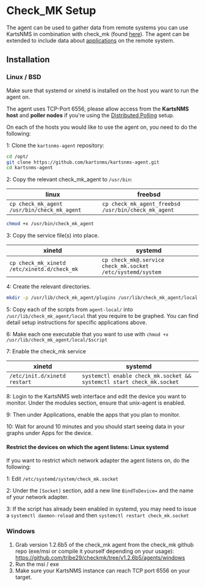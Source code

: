 # Check_MK Setup

The agent can be used to gather data from remote systems you can use
KartsNMS in combination with check_mk (found
[here](https://github.com/kartsnms/kartsnms-agent)). The agent can be
extended to include data about [applications](Applications.md) on the
remote system.

## Installation

### Linux / BSD

Make sure that systemd or xinetd is installed on the host you want to
run the agent on.

The agent uses TCP-Port 6556, please allow access from the **KartsNMS
host** and **poller nodes** if you're using the [Distributed Polling](Distributed-Poller.md)
setup.

On each of the hosts you would like to use the agent on, you need to do the following:

1: Clone the `kartsnms-agent` repository:

```bash
cd /opt/
git clone https://github.com/kartsnms/kartsnms-agent.git
cd kartsnms-agent
```

2: Copy the relevant check_mk_agent to `/usr/bin`:

| linux | freebsd |
| --- | --- |
| `cp check_mk_agent /usr/bin/check_mk_agent` | `cp check_mk_agent_freebsd /usr/bin/check_mk_agent` |

```bash
chmod +x /usr/bin/check_mk_agent
```

3: Copy the service file(s) into place.

| xinetd | systemd |
| --- | --- |
| `cp check_mk_xinetd /etc/xinetd.d/check_mk` | `cp check_mk@.service check_mk.socket /etc/systemd/system` |

4: Create the relevant directories.

```bash
mkdir -p /usr/lib/check_mk_agent/plugins /usr/lib/check_mk_agent/local
```

5: Copy each of the scripts from `agent-local/` into
`/usr/lib/check_mk_agent/local` that you require to be graphed.  You
can find detail setup instructions for specific applications above.

6: Make each one executable that you want to use with `chmod +x
/usr/lib/check_mk_agent/local/$script`

7: Enable the check_mk service

| xinetd | systemd |
| --- | --- |
| `/etc/init.d/xinetd restart` | `systemctl enable check_mk.socket && systemctl start check_mk.socket` |

8: Login to the KartsNMS web interface and edit the device you want to
monitor. Under the modules section, ensure that unix-agent is enabled.

9: Then under Applications, enable the apps that you plan to monitor.

10: Wait for around 10 minutes and you should start seeing data in
your graphs under Apps for the device.

#### Restrict the devices on which the agent listens: Linux systemd
If you want to restrict which network adapter the agent listens on, do the following:

1: Edit `/etc/systemd/system/check_mk.socket`

2: Under the `[Socket]` section, add a new line `BindToDevice=` and the name of your network adapter.

3: If the script has already been enabled in systemd, you may need to issue a `systemctl daemon-reload` and then `systemctl restart check_mk.socket`


### Windows
1. Grab version 1.2.6b5 of the check_mk agent from the check_mk github repo (exe/msi or compile it yourself depending on your usage): <https://github.com/tribe29/checkmk/tree/v1.2.6b5/agents/windows>
2. Run the msi / exe
3. Make sure your KartsNMS instance can reach TCP port 6556 on your target.

